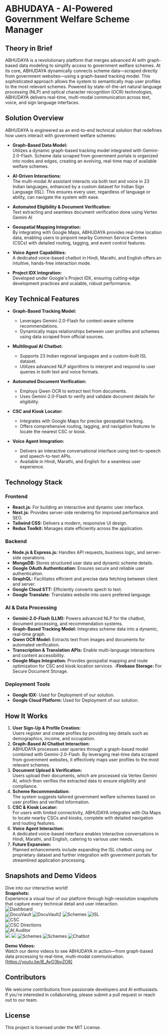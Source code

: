 # ABHUDAYA - AI-Powered Government Welfare Scheme Manager

## Theory in Brief
ABHUDAYA is a revolutionary platform that merges advanced AI with graph-based data modeling to simplify access to government welfare schemes. At its core, ABHUDAYA dynamically connects scheme data—scraped directly from government websites—using a graph-based tracking model. This sophisticated approach allows the system to semantically map user profiles to the most relevant schemes. Powered by state-of-the-art natural language processing (NLP) and optical character recognition (OCR) technologies, ABHUDAYA delivers real-time, multi-modal communication across text, voice, and sign language interfaces.

## Solution Overview
ABHUDAYA is engineered as an end-to-end technical solution that redefines how users interact with government welfare schemes:

- **Graph-Based Data Model:**  
  Utilizes a dynamic graph-based tracking model integrated with Gemini-2.0-Flash. Scheme data scraped from government portals is organized into nodes and edges, creating an evolving, real-time map of available welfare schemes.
  
- **AI-Driven Interactions:**  
  The multi-modal AI assistant interacts via both text and voice in 23 Indian languages, enhanced by a custom dataset for Indian Sign Language (ISL). This ensures every user, regardless of language or ability, can navigate the system with ease.

- **Automated Eligibility & Document Verification:**  
  Text extracting and seamless document verification done using Vertex Gemini AI 
- **Geospatial Mapping Integration:**  
  By integrating with Google Maps, ABHUDAYA provides real-time location data, enabling users to pinpoint nearby Common Service Centers (CSCs) with detailed routing, tagging, and event control features.

- **Voice Agent Capabilities:**  
  A dedicated voice-based chatbot in Hindi, Marathi, and English offers an intuitive, hands-free interaction mode.

- **Project IDX Integration:**  
  Developed under Google's Project IDX, ensuring cutting-edge development practices and scalable, robust performance.

## Key Technical Features
- **Graph-Based Tracking Model:**  
  - Leverages Gemini-2.0-Flash for context-aware scheme recommendations.
  - Dynamically maps relationships between user profiles and schemes using data scraped from official sources.

- **Multilingual AI Chatbot:**  
  - Supports 23 Indian regional languages and a custom-built ISL dataset.
  - Utilizes advanced NLP algorithms to interpret and respond to user queries in both text and voice formats.

- **Automated Document Verification:**  
  - Employs Qwen OCR to extract text from documents.
  - Uses Gemini-2.0-Flash to verify and validate document details for eligibility.

- **CSC and Kiosk Locator:**  
  - Integrates with Google Maps for precise geospatial tracking.
  - Offers comprehensive routing, tagging, and navigation features to locate the nearest CSC or kiosk.

- **Voice Agent Integration:**  
  - Delivers an interactive conversational interface using text-to-speech and speech-to-text APIs.
  - Available in Hindi, Marathi, and English for a seamless user experience.

## Technology Stack

### Frontend
- **React.js:** For building an interactive and dynamic user interface.
- **Next.js:** Provides server-side rendering for improved performance and SEO.
- **Tailwind CSS:** Delivers a modern, responsive UI design.
- **Redux Toolkit:** Manages state efficiently across the application.

### Backend
- **Node.js & Express.js:** Handles API requests, business logic, and server-side operations.
- **MongoDB:** Stores structured user data and dynamic scheme details.
- **Google OAuth Authentication:** Ensures secure and reliable user authentication.
- **GraphQL:** Facilitates efficient and precise data fetching between client and server.
- **Google Cloud STT:** Efficiently converts spech to text.
- **Google Translate:** Translates website into users prefered language.
  
### AI & Data Processing
- **Gemini-2.0-Flash (LLM):** Powers advanced NLP for the chatbot, document processing, and recommendation systems.
- **Graph-Based Tracking Model:** Integrates scheme data into a dynamic, real-time graph.
- **Qwen OCR Model:** Extracts text from images and documents for automated verification.
- **Transcription & Translation APIs:** Enable multi-language interactions and content accessibility.
- **Google Maps Integration:** Provides geospatial mapping and route optimization for CSC and kiosk location services.
-**Firebase Storage:** For Secure Document Storage.

### Deployment Tools
- **Google IDX:** Used for Deployment of our solution.
- **Google Cloud Platform:** Used for Deployment of our solution.

## How It Works
1. **User Sign-Up & Profile Creation:**  
   Users register and create profiles by providing key details such as demographics, income, and occupation.
2. **Graph-Based AI Chatbot Interaction:**  
   ABHUDAYA processes user queries through a graph-based model combined with Gemini-2.0-Flash. By leveraging real-time data scraped from government websites, it effectively maps user profiles to the most relevant schemes.
3. **Document Upload & Verification:**  
   Users upload their documents, which are processed via Vertex Gemini AI, which then verifies the extracted data to ensure eligibility and compliance.
4. **Scheme Recommendation:**  
   The system suggests tailored government welfare schemes based on user profiles and verified information.
5. **CSC & Kiosk Locator:**  
   For users with limited connectivity, ABHUDAYA integrates with Ola Maps to locate nearby CSCs and kiosks, complete with detailed navigation and routing features.
6. **Voice Agent Interaction:**  
   A dedicated voice-based interface enables interactive conversations in Hindi, Marathi, and English, catering to various user needs.
7. **Future Expansion:**  
   Planned enhancements include expanding the ISL chatbot using our proprietary dataset and further integration with government portals for streamlined application processing.

## Snapshots and Demo Videos
Dive into our interactive world!  
 **Snapshots:**  
  Experience a visual tour of our platform through high-resolution snapshots that capture every technical detail and user interaction.  
  ![Dashboard](public/Dashboard.png)  
  ![DocuVault](public/DocuVault.png)
  ![DocuVault2](public/DocuVault2.png)
  ![Schemes](public/Schemes.png)
  ![ISL](public/ISL.png)  
  ![CSC](public/CSC.png)  
  ![CSC Directions](public/CSCDirections.png)  
  ![AI Auditor](public/AIAuditor.png)  
  ![](public/TextBasedChatbot.png)
  ![](public/Voice%20Based%20Chatbot.png)
  ![Schemes](public/Schemes%20Neo4j.png)
  ![Schemes](public/State%20Neo4j.png)
  ![Chatbot](public/Chatbot.png)

**Demo Videos:**  
  Watch our demo videos to see ABHUDAYA in action—from graph-based data processing to real-time, multi-modal communication. [https://youtu.be/B_AyO3bvZO8]

## Contributors
We welcome contributions from passionate developers and AI enthusiasts. If you're interested in collaborating, please submit a pull request or reach out to our team.

## License
This project is licensed under the MIT License.
